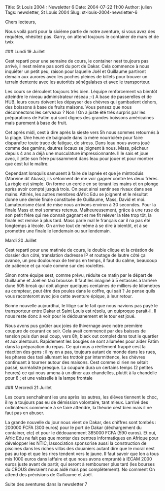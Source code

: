 Title: St Louis 2004 : Newsletter 6
Date: 2004-07-22 11:00
Author: julien
Tags: newsletter, St Louis 2004
Slug: st-louis-2004-newsletter-6

Chers lecteurs,

</p>
Nous voilà parti pour la sixième partie de notre aventure, si vous avez
des requêtes, nhésitez pas. Garry, on attend toujours le container de
mars et de twix

</p>
### Lundi 19 Juillet

</p>
Cest reparti pour une semaine de cours, le container nest toujours pas
arrivé, il nest même pas sorti du port de Dakar. Cela commence à nous
inquiéter un petit peu, raison pour laquelle Joël et Guillaume partiront
demain aux aurores avec les poches pleines de billets pour trouver un
terrain dentente avec les autorités sénégalaises et avec le
transporteur.

</p>
Les cours se déroulent toujours très bien. Léquipe renforcement va
bientôt atteindre le niveau administrateur réseau ;-) A base de
passerelles et de HUB, leurs cours doivent les dépayser des chèvres qui
gambadent dehors, des boissons à base de fruits maisons. Vous pensez que
nous déconnectons les cerveaux ? Non ! On a juste été très surpris par
les préparations de Fatim qui sont dignes des grandes boissons
américaines mais purement à base de fruit.

</p>
Cet après midi, cest à dire après la sieste vers 5h nous sommes
retournés à la plage. Une heure de baignade dans la mère nourricière
pour faire disparaître toute trace de fatigue, de stress. Dans leau nous
avons joué comme des gamins, dautres locaux se joignent à nous. Mass,
pêcheur depuis 4 ans a déjà une musculature impressionnante. Il le sais
et joue avec, il jette son frère puissamment dans leau pour jouer et
pour montrer que cest lui le maître.

</p>
Cependant lorsquils samusent à faire de lapnée et que je mintroduis
(Marvine dit Abass), ils sétonnent de me voir gagner contre les deux
frères. La règle est simple. On forme un cercle en se tenant les mains
et on plonge après avoir compté jusquà trois. On peut ainsi sentir ses
rivaux dans ses mains. Attirés, les autres membres dAfric Edu se
joignent et le résultat donne une demie finale constituée de Guillaume,
Mass, David et moi. Lamateurisme étant de mise nous arrivons environ à
30 secondes. Pour la finale Mass et moi sommes retenus. Malheureusement,
grâce à une ruse de son petit frère qui me donnait gagnant et me fit
relever la tête trop tôt, la finale est remise à plus tard. Mass parle
mal le français car il na pas été longtemps à lécole. On arrive tout de
même à se dire à bientôt, et à se promettre une finale le lendemain ou
sur lendemain.

</p>
Mardi 20 Juillet

</p>
Cest reparti pour une matinée de cours, le double clique et la création
de dossier dun côté, translation dadresse IP et routage de lautre côté
ça avance, un peu douloureux de temps en temps, il faut du calme,
beaucoup de patience et ça roule comme sur des roulettes.

</p>
Sinon notre équipe sest, comme prévu, réduite ce matin par le départ de
Guillaume et Joël en taxi brousse. Il faut les imaginé à 5 entassés à
larrière dune 505 break qui doit aligner quelques centaines de milliers
de kilomètres au compteur, peut être des poules dans le coffre, qui sait
? Je pense quils vous raconteront avec joie cette aventure épique, à
leur retour.

</p>
Bonne nouvelle aujourdhui, le litige sur le fait que nous navions pas
payé le transporteur entre Dakar et Saint Louis est résolu, un quiproquo
parait-il. Il nous reste donc à voir pour le dédouanement et le tour est
joué.

</p>
Nous avons pus goûter aux joies de lhivernage avec notre première
coupure de courant ce soir. Cela avait commencé par des baisses de
tension puis dun seul coup, vers 8h, black out complet dans tout le
quartier et aux alentours. Rapidement les bougies se sont allumées pour
aider Fatim dans la préparation du repas. Ce qui nous a réellement
frappé cest la réaction des gens : il ny en a pas, toujours autant de
monde dans les rues, les phares des taxi allumant les trottoir par
intermittence, les chèvres continuant à tourner autour des maisons. Cest
comme ci rien ne sétait passé, surréaliste presque. La coupure dura un
certains temps (2 petites heures) ce qui nous amena à un dîner aux
chandelles, plutôt à la chandelle pour 8 ; et une vaisselle à la lampe
frontale

</p>
### Mercredi 21 Juillet

</p>
Les cours senchaînent les uns après les autres, les élèves tiennent le
choc, il ny a toujours pas eu de démission volontaire, tant mieux.
Larrivé des ordinateurs commence à se faire attendre, la théorie cest
bien mais il ne faut pas en abuser.

</p>
La grande nouvelle du jour nous vient de Dakar, des chiffres sont tombés
: 200000 FCFA (300 euros) pour le port de Dakar (déchargement du
container, etc) et pour le dédouanement 385000 FCFA (590 euros). Et oui,
Afric Edu ne fait pas que monter des centres informatiques en Afrique
pour développer les NTIC, lassociation sponsorise aussi la construction
de piscines dans les riches villas des douaniers autant dire que le
moral nest pas au top et que les rires tendent vers le jaune. Il faut
savoir que lon a tous mis 1000 euros dans laffaire et que nous avons
emprunté à lECAM 2000 euros juste avant de partir, qui seront à
rembourser plus tard (les bourses du CROUS devraient nous aidé mais pas
complètement). No comment On attend des précisions de Guillaume et Joël.

</p>
Suite des aventures dans la newsletter 7

</p>

